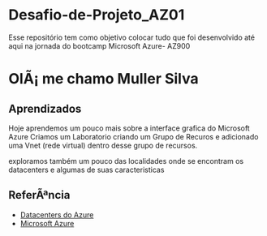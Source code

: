 # Desafio-de-Projeto_AZ01
Esse repositório tem como objetivo colocar tudo que foi desenvolvido até aqui  na jornada do bootcamp Microsoft Azure- AZ900


# OlÃ¡ me chamo Muller Silva

## Aprendizados

Hoje aprendemos um pouco mais sobre a interface grafica do Microsoft Azure 
Criamos um Laboratorio criando um Grupo de Recuros e adicionado uma Vnet (rede virtual) dentro desse grupo de recursos. 

exploramos também um pouco das localidades onde se encontram os datacenters e algumas de suas caracteristicas 


## ReferÃªncia

 - [Datacenters do Azure](https://datacenters.microsoft.com/globe/explore)
 - [Microsoft Azure](https://portal.azure.com/#home)

